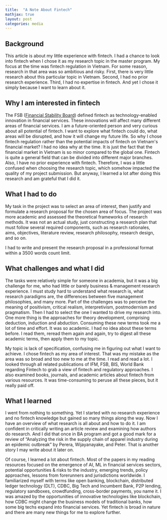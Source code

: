 ```yaml
---
title:  "A Note About Fintech"
mathjax: true
layout: post
categories: media
---
```




## Background  
 
This article is about my little experience with fintech. I had a chance to look into fintech when I chose it as my research topic in the master program. My focus at the time was fintech regulation in Vietnam. For some reason, research in that area was so ambitious and risky. First, there is very little research about this particular topic in Vietnam. Second, I had no prior research experience. Third, I had no expertise in fintech. And yet I chose it simply because I want to learn about it.  
 
## Why I am interested in fintech  

The FSB ([Financial Stability Board](https://www.fsb.org/work-of-the-fsb/financial-innovation-and-structural-change/fintech/)) defined fintech as technology-enabled innovation in financial services. These innovations will affect many different areas of financial services. I am a future-oriented person and very curious about all potential of fintech. I want to explore what fintech could do, what areas will be disrupted, and how it will change my future life.
So why I chose fintech regulation rather than the potential impacts of fintech on Vietnam's financial market? I had no idea why at the time. It is just the fact that the financial market in Vietnam is so minor compared to the global one. Fintech is quite a general field that can be divided into different major branches. Also, I have no prior experience with fintech. Therefore, I was a little confused when choosing the research topic, which somehow impacted the quality of my project submission. But anyway, I learned a lot after doing this research and am grateful that I did it.
 
## What I had to do  
 
My task in the project was to select an area of interest, then justify and formulate a research proposal for the chosen area of focus. The project was more academic and assessed the theoretical frameworks of research methods. It was not an actual study, just constructing a research plan that must follow several required components, such as research rationales, aims, objectives, literature review, research philosophy, research design, and so on.    

I had to write and present the research proposal in a professional format within a 3500 words count limit.
 
## What challenges and what I did

The tasks were relatively simple for someone in academia, but it was a big challenge for me, who had little or barely business & management research experience. I must study hard to understand what research is, what research paradigms are, the differences between five management philosophies, and many more. Part of the challenges was to perceive the meaning of positivism, critical realism, interpretivism, postmodernism and pragmatism. Then I had to select the one I wanted to drive my research into. One more thing is the approaches for theory development, comprising deduction, induction and abduction. Consuming these new terms took me a lot of time and effort. It was so academic. I had no idea about these terms before. I read them, reread them again and again, try to digest all these academic terms, then apply them to my topic.   

My topic is lack of specification, confusing me in figuring out what I want to achieve. I chose fintech as my area of interest. That was my mistake as the area was so broad and too new to me at the time. I read and read a lot. I looked through all related publications of IFM, FSB, BIS, World Bank regarding Fintech to grab a view of fintech and regulatory approaches. I also examined books, journals, and academic articles about fintech from various resources. It was time-consuming to peruse all these pieces, but it really paid off.
 
## What I learned  

I went from nothing to something. Yet I started with no research experience and no fintech knowledge but gained so many things along the way. Now I have an overview of what research is all about and how to do it. I am confident in critically writing an article review and examining how authors do research. And I did that once in BA program and got a good mark for a review of “Analyzing the risk in the supply chain of apparel industry during an epidemic outbreak” by Perera, Wijayanayake, and Peter. That is another story I may write about it later on.  

Of course, I learned a lot about fintech. Most of the papers in my reading resources focused on the emergence of AI, ML in financial services sectors, potential opportunities & risks to the industry, emerging trends, policy approaches, lessons from forerunners and jurisdictions worldwide. I familiarized myself with terms like open banking, blockchain, distributed ledger technology (DLT), CDBC, Big Tech and Incumbent Bank, P2P lending, regulatory sandboxes, crowdfunding, cross-border payments, you name it. I was amazed by the opportunities of innovative technologies like blockchain, how CDBC might change the business models of traditional banks, how some big techs expand into financial services. Yet fintech is broad in nature and there are many new things for me to explore further.
